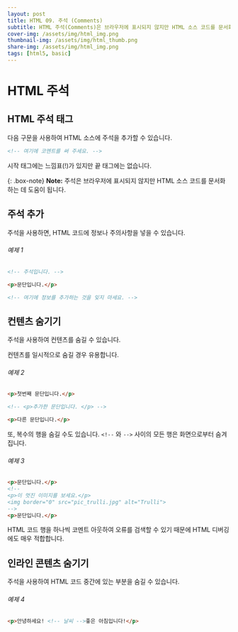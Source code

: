 ```yaml
---
layout: post
title: HTML 09. 주석 (Comments)
subtitle: HTML 주석(Comments)은 브라우저에 표시되지 않지만 HTML 소스 코드를 문서화하는 데 도움이 됩니다.
cover-img: /assets/img/html_img.png
thumbnail-img: /assets/img/html_thumb.png
share-img: /assets/img/html_img.png
tags: [html5, basic]
---
```


# HTML 주석

## HTML 주석 태그

다음 구문을 사용하여 HTML 소스에 주석을 추가할 수 있습니다.

```html
<!-- 여기에 코멘트를 써 주세요. -->
```

시작 태그에는 느낌표(!)가 있지만 끝 태그에는 없습니다.

{: .box-note}
**Note:** 주석은 브라우저에 표시되지 않지만 HTML 소스 코드를 문서화하는 데 도움이 됩니다.

## 주석 추가

주석을 사용하면, HTML 코드에 정보나 주의사항을 넣을 수 있습니다.

###### 예제 1

```html
<!-- 주석입니다. -->

<p>문단입니다.</p>

<!-- 여기에 정보를 추가하는 것을 잊지 마세요. -->
```

## 컨텐츠 숨기기

주석을 사용하여 컨텐츠를 숨길 수 있습니다.

컨텐츠를 일시적으로 숨길 경우 유용합니다.

###### 예제 2

```html
<p>첫번째 문단입니다.</p>

<!-- <p>추가한 문단입니다. </p> -->

<p>다른 문단입니다.</p>
```

또, 복수의 행을 숨길 수도 있습니다. ```<!--``` 와 ```-->``` 사이의 모든 행은 화면으로부터 숨겨집니다.

###### 예제 3

```html
<p>문단입니다.</p>
<!--
<p>이 멋진 이미지를 보세요.</p>
<img border="0" src="pic_trulli.jpg" alt="Trulli">
-->
<p>문단입니다.</p>
```

HTML 코드 행을 하나씩 코멘트 아웃하여 오류를 검색할 수 있기 때문에 HTML 디버깅에도 매우 적합합니다.

## 인라인 콘텐츠 숨기기

주석을 사용하여 HTML 코드 중간에 있는 부분을 숨길 수 있습니다.

###### 예제 4

```html
<p>안녕하세요! <!-- 날씨 -->좋은 아침입니다!</p>
```
